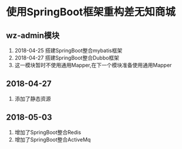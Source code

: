 
# 使用SpringBoot框架重构差无知商城

## wz-admin模块
1. 2018-04-25 搭建SpringBoot整合mybatis框架
2. 2018-04-27 搭建SpringBoot整合Dubbo框架
3. 这一模块暂时不使用通用Mapper,在下一个模块准备使用通用Mapper

## 2018-04-27
1. 添加了静态资源

## 2018-05-03
1. 增加了SpringBoot整合Redis
2. 增加了SpringBoot整合ActiveMq